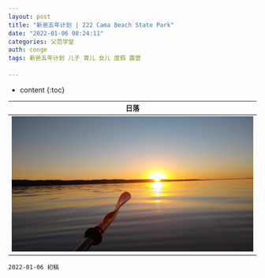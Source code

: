 ```yaml
---
layout: post
title: "新爸五年计划 | 222 Cama Beach State Park"
date: "2022-01-06 08:24:11"
categories: 父范学堂
auth: conge
tags: 新爸五年计划 儿子 育儿 女儿 度假 露营

---
```

* content
{:toc}



|日落|
|----|
| ![candies](/assets/images/父范学堂/20210625_sunset.jpg)|




```
2022-01-06 初稿
```
